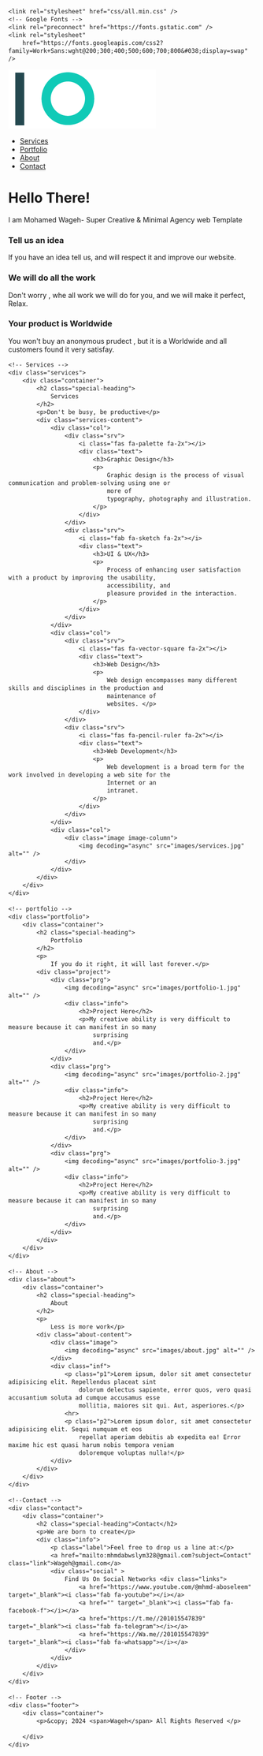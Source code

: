 <!DOCTYPE html>
<html lang="en">

<head>
    <meta charset="UTF-8">
    <meta name="viewport" content="width=device-width, initial-scale=1.0">
    <title>WAGEH first project</title>
    <!-- main CSS file -->
    <link rel="stylesheet" href="css/leon.css">
    <!-- For all websites -->
    <link rel="stylesheet" href="css/normalize.css">
    <!-- Font Awesome Library -->

    <link rel="stylesheet" href="css/all.min.css" />
    <!-- Google Fonts -->
    <link rel="preconnect" href="https://fonts.gstatic.com" />
    <link rel="stylesheet"
        href="https://fonts.googleapis.com/css2?family=Work+Sans:wght@200;300;400;500;600;700;800&#038;display=swap" />
</head>

<body>
    <!-- Header -->
    <div class="header">
        <div class="container">
            <img class="logo" src="images/logo.png" alt="">
            <div class="links">
                <span class="icon">
                    <span></span>
                    <span></span>
                    <span></span>
                </span>
                <ul>
                    <li><a href="#services">Services</a></li>
                    <li><a href="#portfolio">Portfolio</a></li>
                    <li><a href="#about">About</a></li>
                    <li><a href="#contact">Contact</a></li>
                </ul>
            </div>
        </div>
    </div>
    <!-- Landing Section -->
    <div class="landing">
        <div class="intro-text">
            <h1>Hello There!</h1>
            <p> I am Mohamed Wageh- Super Creative & Minimal Agency web Template </p>
        </div>
    </div>
    <!-- Features -->
    <div class="features">
        <div class="container">
            <div class="feat">
                <i class="fas fa-magic fa-3x"></i>
                <h3>Tell us an idea</h3>
                <p>If you have an idea tell us, and will respect it and improve our website. </p>
            </div>
            <div class="feat">
                <i class="far fa-gem fa-3x"></i>
                <h3>We will do all the work</h3>
                <p>Don't worry , whe all work we will do for you, and we will make it perfect, Relax.</p>
            </div>
            <div class="feat">
                <i class="fas fa-globe-asia fa-3x"></i>
                <h3>Your product is Worldwide</h3>
                <p>You won't buy an anonymous prudect , but it is a Worldwide and all customers found it very satisfay.
                </p>
            </div>
        </div>
    </div>

    <!-- Services -->
    <div class="services">
        <div class="container">
            <h2 class="special-heading">
                Services
            </h2>
            <p>Don't be busy, be productive</p>
            <div class="services-content">
                <div class="col">
                    <div class="srv">
                        <i class="fas fa-palette fa-2x"></i>
                        <div class="text">
                            <h3>Graphic Design</h3>
                            <p>
                                Graphic design is the process of visual communication and problem-solving using one or
                                more of
                                typography, photography and illustration.
                            </p>
                        </div>
                    </div>
                    <div class="srv">
                        <i class="fab fa-sketch fa-2x"></i>
                        <div class="text">
                            <h3>UI & UX</h3>
                            <p>
                                Process of enhancing user satisfaction with a product by improving the usability,
                                accessibility, and
                                pleasure provided in the interaction.
                            </p>
                        </div>
                    </div>
                </div>
                <div class="col">
                    <div class="srv">
                        <i class="fas fa-vector-square fa-2x"></i>
                        <div class="text">
                            <h3>Web Design</h3>
                            <p>
                                Web design encompasses many different skills and disciplines in the production and
                                maintenance of
                                websites. </p>
                        </div>
                    </div>
                    <div class="srv">
                        <i class="fas fa-pencil-ruler fa-2x"></i>
                        <div class="text">
                            <h3>Web Development</h3>
                            <p>
                                Web development is a broad term for the work involved in developing a web site for the
                                Internet or an
                                intranet.
                            </p>
                        </div>
                    </div>
                </div>
                <div class="col">
                    <div class="image image-column">
                        <img decoding="async" src="images/services.jpg" alt="" />
                    </div>
                </div>
            </div>
        </div>
    </div>

    <!-- portfolio -->
    <div class="portfolio">
        <div class="container">
            <h2 class="special-heading">
                Portfolio
            </h2>
            <p>
                If you do it right, it will last forever.</p>
            <div class="project">
                <div class="prg">
                    <img decoding="async" src="images/portfolio-1.jpg" alt="" />
                    <div class="info">
                        <h2>Project Here</h2>
                        <p>My creative ability is very difficult to measure because it can manifest in so many
                            surprising
                            and.</p>
                    </div>
                </div>
                <div class="prg">
                    <img decoding="async" src="images/portfolio-2.jpg" alt="" />
                    <div class="info">
                        <h2>Project Here</h2>
                        <p>My creative ability is very difficult to measure because it can manifest in so many
                            surprising
                            and.</p>
                    </div>
                </div>
                <div class="prg">
                    <img decoding="async" src="images/portfolio-3.jpg" alt="" />
                    <div class="info">
                        <h2>Project Here</h2>
                        <p>My creative ability is very difficult to measure because it can manifest in so many
                            surprising
                            and.</p>
                    </div>
                </div>
            </div>
        </div>
    </div>

    <!-- About -->
    <div class="about">
        <div class="container">
            <h2 class="special-heading">
                About
            </h2>
            <p>
                Less is more work</p>
            <div class="about-content">
                <div class="image">
                    <img decoding="async" src="images/about.jpg" alt="" />
                </div>
                <div class="inf">
                    <p class="p1">Lorem ipsum, dolor sit amet consectetur adipisicing elit. Repellendus placeat sint
                        dolorum delectus sapiente, error quos, vero quasi accusantium soluta ad cumque accusamus esse
                        mollitia, maiores sit qui. Aut, asperiores.</p>
                    <hr>
                    <p class="p2">Lorem ipsum dolor, sit amet consectetur adipisicing elit. Sequi numquam et eos
                        repellat aperiam debitis ab expedita ea! Error maxime hic est quasi harum nobis tempora veniam
                        doloremque voluptas nulla!</p>
                </div>
            </div>
        </div>
    </div>

    <!--Contact -->
    <div class="contact">
        <div class="container">
            <h2 class="special-heading">Contact</h2>
            <p>We are born to create</p>
            <div class="info">
                <p class="label">Feel free to drop us a line at:</p>
                <a href="mailto:mhmdabwslym328@gmail.com?subject=Contact" class="link">Wageh@gmail.com</a>
                <div class="social" >
                    Find Us On Social Networks <div class="links">
                        <a href="https://www.youtube.com/@mhmd-aboseleem" target="_blank"><i class="fab fa-youtube"></i></a>
                        <a href="" target="_blank"><i class="fab fa-facebook-f"></i></a>
                        <a href="https://t.me//201015547839" target="_blank"><i class="fab fa-telegram"></i></a>
                        <a href="https://Wa.me//201015547839" target="_blank"><i class="fab fa-whatsapp"></i></a>
                    </div>
                </div>
            </div>
        </div>
    </div>

    <!-- Footer -->
    <div class="footer">
        <div class="container">
            <p>&copy; 2024 <span>Wageh</span> All Rights Reserved </p>

        </div>
    </div>
</body>

</html>

